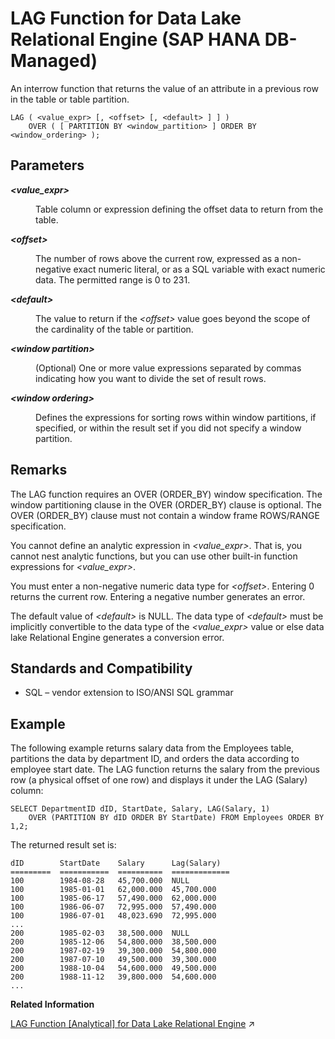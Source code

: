 <!-- loio0561e5415d37410b837052f20b4239b9 -->

# LAG Function for Data Lake Relational Engine \(SAP HANA DB-Managed\)

An interrow function that returns the value of an attribute in a previous row in the table or table partition.



```
LAG ( <value_expr> [, <offset> [, <default> ] ] ) 
    OVER ( [ PARTITION BY <window_partition> ] ORDER BY <window_ordering> );
```



<a name="loio0561e5415d37410b837052f20b4239b9__section_vyv_pjh_trb"/>

## Parameters


<dl>
<dt><b>

*<value\_expr\>*

</b></dt>
<dd>

Table column or expression defining the offset data to return from the table.



</dd><dt><b>

*<offset\>*

</b></dt>
<dd>

The number of rows above the current row, expressed as a non-negative exact numeric literal, or as a SQL variable with exact numeric data. The permitted range is 0 to 231.



</dd><dt><b>

*<default\>*

</b></dt>
<dd>

The value to return if the *<offset\>* value goes beyond the scope of the cardinality of the table or partition.



</dd><dt><b>

*<window partition\>*

</b></dt>
<dd>

\(Optional\) One or more value expressions separated by commas indicating how you want to divide the set of result rows.



</dd><dt><b>

*<window ordering\>*

</b></dt>
<dd>

Defines the expressions for sorting rows within window partitions, if specified, or within the result set if you did not specify a window partition.



</dd>
</dl>



<a name="loio0561e5415d37410b837052f20b4239b9__section_zrq_sjh_trb"/>

## Remarks

The LAG function requires an OVER \(ORDER\_BY\) window specification. The window partitioning clause in the OVER \(ORDER\_BY\) clause is optional. The OVER \(ORDER\_BY\) clause must not contain a window frame ROWS/RANGE specification.

You cannot define an analytic expression in *<value\_expr\>*. That is, you cannot nest analytic functions, but you can use other built-in function expressions for *<value\_expr\>*.

You must enter a non-negative numeric data type for *<offset\>*. Entering 0 returns the current row. Entering a negative number generates an error.

The default value of *<default\>* is NULL. The data type of *<default\>* must be implicitly convertible to the data type of the *<value\_expr\>* value or else data lake Relational Engine generates a conversion error.



<a name="loio0561e5415d37410b837052f20b4239b9__section_i4g_tjh_trb"/>

## Standards and Compatibility

-   SQL – vendor extension to ISO/ANSI SQL grammar



<a name="loio0561e5415d37410b837052f20b4239b9__section_xfy_tjh_trb"/>

## Example

The following example returns salary data from the Employees table, partitions the data by department ID, and orders the data according to employee start date. The LAG function returns the salary from the previous row \(a physical offset of one row\) and displays it under the LAG \(Salary\) column:

```
SELECT DepartmentID dID, StartDate, Salary, LAG(Salary, 1) 
    OVER (PARTITION BY dID ORDER BY StartDate) FROM Employees ORDER BY 1,2;
```

The returned result set is:

```
dID        StartDate    Salary      Lag(Salary)
=========  ===========  ==========  =============
100        1984-08-28   45,700.000  NULL
100        1985-01-01   62,000.000  45,700.000
100        1985-06-17   57,490.000  62,000.000
100        1986-06-07   72,995.000  57,490.000
100        1986-07-01   48,023.690  72,995.000
...
200        1985-02-03   38,500.000  NULL
200        1985-12-06   54,800.000  38,500.000
200        1987-02-19   39,300.000  54,800.000
200        1987-07-10   49,500.000  39,300.000
200        1988-10-04   54,600.000  49,500.000
200        1988-11-12   39,800.000  54,600.000 
...
```

**Related Information**  


[LAG Function \[Analytical\] for Data Lake Relational Engine](https://help.sap.com/viewer/19b3964099384f178ad08f2d348232a9/2024_1_QRC/en-US/a55b772a84f2101583fef0038bcd8bb0.html "An interrow function that returns the value of an attribute in a previous row in the table or table partition.") :arrow_upper_right:

